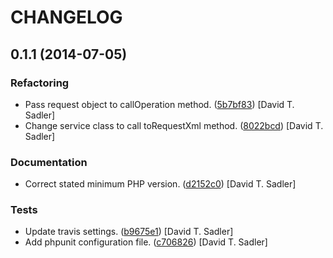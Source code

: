 CHANGELOG
=========

0.1.1 (2014-07-05)
------------------

### Refactoring

* Pass request object to callOperation method. ([5b7bf83](https://github.com/davidtsadler/ebay-sdk-business-policies-management/commit/5b7bf835c61173481a083fb4080019fb70d5946c)) [David T. Sadler]
* Change service class to call toRequestXml method. ([8022bcd](https://github.com/davidtsadler/ebay-sdk-business-policies-management/commit/8022bcd97bf1a1336fbb6a8940ca81cd7304af0f)) [David T. Sadler]

### Documentation

* Correct stated minimum PHP version. ([d2152c0](https://github.com/davidtsadler/ebay-sdk-business-policies-management/commit/d2152c02126a4843be7aa1bd3981b79170770fe2)) [David T. Sadler]

### Tests

* Update travis settings. ([b9675e1](https://github.com/davidtsadler/ebay-sdk-business-policies-management/commit/b9675e18152cbe8bbbda8b930b17105b7468d641)) [David T. Sadler]
* Add phpunit configuration file. ([c706826](https://github.com/davidtsadler/ebay-sdk-business-policies-management/commit/c706826e7f21f7965ef204081af4270866f96488)) [David T. Sadler]
